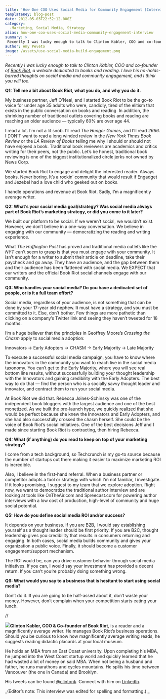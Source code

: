 ```yaml
---
title: 'How One COO Uses Social Media for Community Engagement [Interview]'
templateKey: blog-post
date: 2012-05-03T22:52:12.000Z
category: 
  -Marketing, Social Media, Strategy
alias: how-one-coo-uses-social-media-community-engagement-interview
summary: > 
 Recently I was lucky enough to talk to Clinton Kabler, COO and co-founder of Book Riot, a website dedicated to books and reading. I love his no-holds-barred thoughts on social media and community engagement, and I think you will too.
author: Amy Peveto
image: /assets/use-social-media-build-engagement.png
---
```


_Recently I was lucky enough to talk to Clinton Kabler, COO and co-founder of [Book Riot](http://bookriot.com/), a website dedicated to books and reading. I love his no-holds-barred thoughts on social media and community engagement, and I think you will too._

**Q1: Tell me a bit about Book Riot, what you do, and why you do it.**

My business partner, Jeff O’Neal, and I started Book Riot to be the go-to voice for under age 35 adults who were, candidly, tired of the elitism that exists in the public conversation on books and reading. In addition, the shrinking number of traditional outlets covering books and reading are reaching an older audience — typically 60% are over age 44.

I read a lot. I’m not a lit snob. I’ll read _The Hunger Games_, and I’ll read _2666_. I DON’T want to read a long winded review in the _New York Times Book Review_ or the _LA Review of Books_ telling me why I should or should not have enjoyed a book. Traditional book reviewers are academics and critics writing for their peers, not the public. Let’s be honest, traditional book reviewing is one of the biggest institutionalized circle jerks not owned by News Corp.

We started Book Riot to engage and delight the interested reader. Always books. Never boring. It’s a rockin’ community that would result if Engadget and Jezebel had a love child who geeked out on books.

I handle operations and revenue at Book Riot. Sadly, I’m a magnificently average writer.

**Q2: What’s your social media goal/strategy? Was social media always part of Book Riot’s marketing strategy, or did you come to it later?**

We built our platform to be social. If we weren’t social, we wouldn’t exist. However, we don’t believe in a one-way conversation. We believe in engaging with our community — democratizing the reading and writing experience.

What _The Huffington Post_ has proved and traditional media outlets like the _NYT_ can’t seem to grasp is that you must engage with your community. It isn’t enough for a writer to submit their article on deadline, take their paycheck and go away. They have an audience, and the gap between them and their audience has been flattened with social media. We EXPECT that our writers and the official Book Riot social channels engage with our community.

**Q3: Who handles your social media? Do you have a dedicated set of people, or is it a full team effort?**

Social media, regardless of your audience, is not something that can be done by your 17-year old nephew. It must have a strategy, and you must be committed to it. Else, don’t bother. Few things are more pathetic than clicking on a company’s Twitter link and seeing they haven’t tweeted for 18 months.

I’m a huge believer that the principles in Geoffrey Moore’s _Crossing the Chasm_ apply to social media adoption:

Innovators → Early Adopters → CHASM → Early Majority → Late Majority

To execute a successful social media campaign, you have to know where the innovators in the community you want to reach live in the social media taxonomy. You can’t get to the Early Majority, where you will see real bottom line results, without successfully building your thought leadership with the Innovators and gaining credibility with the Early Adopters. The best way to do that — find the person who is a socially savvy thought leader and innovator, and contract them to run your social media.

At Book Riot we did that. Rebecca Joines-Schinsky was one of the independent book bloggers with the largest audience and one of the best monetized. As we built the pre-launch hype, we quickly realized that she would be perfect because she knew the Innovators and Early Adopters, and she had also successfully crossed the chasm herself. She could be the voice of Book Riot’s social initiatives. One of the best decisions Jeff and I made since starting Book Riot is contracting, then hiring Rebecca.

**Q4: What (if anything) do you read to keep on top of your marketing strategy?**

I come from a tech background, so Techcrunch is my go-to source because the number of startups out there making it easier to maximize marketing ROI is incredible.

Also, I believe in the first-hand referral. When a business partner or competitor adopts a tool or strategy with which I’m not familiar, I investigate. If it looks promising, I suggest to my team that we explore adoption. Right now, we want to democratize the traditional author interview and are looking at tools like OnTheAir.com and Spreecast.com for powering author interviews with a low cost of production, high-level of community and huge social potential.

**Q5: How do you define social media ROI and/or success?**

It depends on your business. If you are B2B, I would say establishing yourself as a thought leader should be first priority. If you are B2C, thought leadership gives you credibility that results in consumers returning and engaging. In both cases, social media builds community and gives your organization a public voice. Finally, it should become a customer engagement/support mechanism.

The ROI would be, can you drive customer behavior through social media initiatives. If you can, I would say your investment has provided a decent return. If you can’t you’re probably doing something wrong.

**Q6: What would you say to a business that is hesitant to start using social media?**

Don’t do it. If you are going to be half-assed about it, don’t waste your money. However, don’t complain when your competition starts eating your lunch.

//

**![](/sites/default/files/clinton-kabler.jpg)Clinton Kabler, COO & Co-founder of Book Riot**, is a reader and a magnificently average writer. He manages Book Riot’s business operations. Should you be curious to know how magnificently average writing reads, he suggests reading didactic placards at your local museum.

He holds an MBA from an East Coast university. Upon completing his MBA, he jumped into the West Coast startup world and quickly learned that he had wasted a lot of money on said MBA. When not being a husband and father, he runs marathons and cycles mountains. He splits his time between Vancouver (the one in Canada) and Brooklyn.

His tweets can be found [@clintonk](https://twitter.com/clintonk). Connect with him on [LinkedIn](http://ca.linkedin.com/in/clintonkabler).

_(Editor’s note: This interview was edited for spelling and formatting.) _